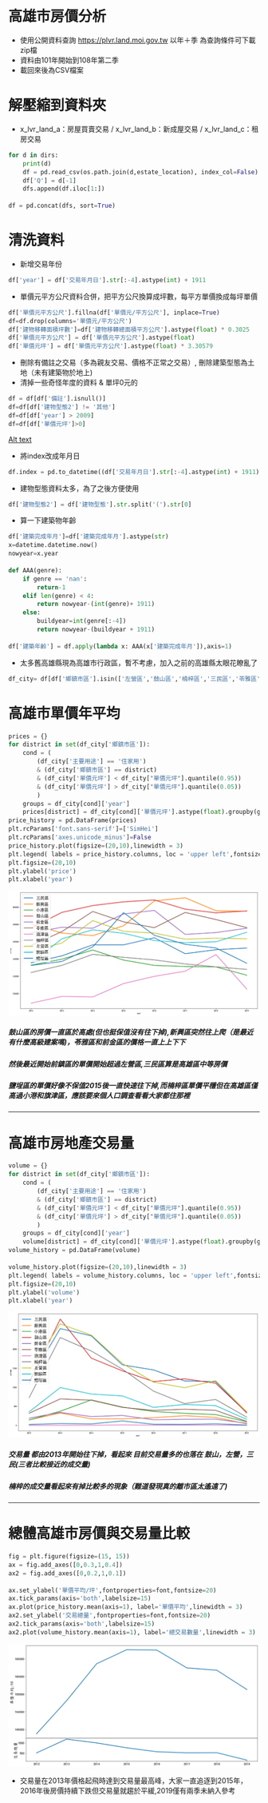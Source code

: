 # 高雄市房價分析

* 使用公開資料查詢 https://plvr.land.moi.gov.tw 以年＋季 為查詢條件可下載zip檔
* 資料由101年開始到108年第二季
* 載回來後為CSV檔案

# 解壓縮到資料夾
* x_lvr_land_a：房屋買賣交易 / x_lvr_land_b：新成屋交易 / x_lvr_land_c：租房交易

```python
for d in dirs:
    print(d)
    df = pd.read_csv(os.path.join(d,estate_location), index_col=False)
    df['Q'] = d[-1]
    dfs.append(df.iloc[1:])
    
df = pd.concat(dfs, sort=True)
```

# 清洗資料

* 新增交易年份
```python
df['year'] = df['交易年月日'].str[:-4].astype(int) + 1911
```
* 單價元平方公尺資料合併，把平方公尺換算成坪數，每平方單價換成每坪單價
```python
df['單價元平方公尺'].fillna(df['單價元/平方公尺'], inplace=True)
df=df.drop(columns='單價元/平方公尺')
df['建物移轉面積坪數']=df['建物移轉總面積平方公尺'].astype(float) * 0.3025
df['單價元平方公尺'] = df['單價元平方公尺'].astype(float)
df['單價元坪'] = df['單價元平方公尺'].astype(float) * 3.30579
```
* 刪除有備註之交易（多為親友交易、價格不正常之交易）, 刪除建築型態為土地（未有建築物於地上)
* 清掉一些奇怪年度的資料 &  單坪0元的
```python
df = df[df['備註'].isnull()]
df=df[df['建物型態2'] != '其他']
df=df[df['year'] > 2009]
df=df[df['單價元坪']>0]
```
[Alt text](pc1.jpg)
* 將index改成年月日
```python
df.index = pd.to_datetime((df['交易年月日'].str[:-4].astype(int) + 1911).astype(str) + df['交易年月日'].str[-4:] ,errors='coerce')
```

* 建物型態資料太多，為了之後方便使用
```python
df['建物型態2'] = df['建物型態'].str.split('(').str[0]
```

* 算一下建築物年齡
```python
df['建築完成年月']=df['建築完成年月'].astype(str)
x=datetime.datetime.now()
nowyear=x.year

def AAA(genre):
    if genre == 'nan':
        return-1
    elif len(genre) < 4:
        return nowyear-(int(genre)+ 1911) 
    else:
        buildyear=int(genre[:-4])
        return nowyear-(buildyear + 1911)
        
df['建築年齡'] = df.apply(lambda x: AAA(x['建築完成年月']),axis=1)
```

* 太多舊高雄縣現為高雄市行政區，暫不考慮，加入之前的高雄縣太眼花瞭亂了
```python
df_city= df[df['鄉鎮市區'].isin(['左營區','鼓山區','楠梓區','三民區','苓雅區','新興區','前金區','鹽埕區','前鎮區','旗津區','小港區'])]
```

# 高雄市單價年平均
```python
prices = {}
for district in set(df_city['鄉鎮市區']):
    cond = (
        (df_city['主要用途'] == '住家用')
        & (df_city['鄉鎮市區'] == district)
        & (df_city['單價元坪'] < df_city["單價元坪"].quantile(0.95))
        & (df_city['單價元坪'] > df_city["單價元坪"].quantile(0.05))
        )
    groups = df_city[cond]['year']
    prices[district] = df_city[cond]['單價元坪'].astype(float).groupby(groups).mean().loc[2012:]
price_history = pd.DataFrame(prices)
plt.rcParams['font.sans-serif']=['SimHei'] 
plt.rcParams['axes.unicode_minus']=False
price_history.plot(figsize=(20,10),linewidth = 3)
plt.legend( labels = price_history.columns, loc = 'upper left',fontsize=20)
plt.figsize=(20,10)
plt.ylabel('price')
plt.xlabel('year')
```

![Alt text](pc1.png)

##### 鼓山區的房價一直區於高處(但也挺保值沒有往下掉),新興區突然往上爬（是最近有什麼高級建案嗎)，苓雅區和前金區的價格一直上上下下
##### 然後最近開始前鎮區的單價開始超過左營區,三民區算是高雄區中等房價
##### 鹽埕區的單價好像不保值2015後一直快速往下掉,而楠梓區單價平穩但在高雄區僅高過小港和旗津區，應該要來個人口調查看看大家都住那裡

--------

# 高雄市房地產交易量
```python
volume = {}
for district in set(df_city['鄉鎮市區']):
    cond = (
        (df_city['主要用途'] == '住家用')
        & (df_city['鄉鎮市區'] == district)
        & (df_city['單價元坪'] < df_city["單價元坪"].quantile(0.95))
        & (df_city['單價元坪'] > df_city["單價元坪"].quantile(0.05))
        )
    groups = df_city[cond]['year']
    volume[district] = df_city[cond]['單價元坪'].astype(float).groupby(groups).count().loc[2012:]
volume_history = pd.DataFrame(volume)

volume_history.plot(figsize=(20,10),linewidth = 3)
plt.legend( labels = volume_history.columns, loc = 'upper left',fontsize=20)
plt.figsize=(20,10)
plt.ylabel('volume')
plt.xlabel('year')
```

![Alt text](pc2.png)

##### 交易量 都由2013年開始往下掉，看起來 目前交易量多的也落在 鼓山，左營，三民(三者比較接近的成交量)
##### 楠梓的成交量看起來有掉比較多的現象（難道發現真的離市區太遙遠了)

--------

# 總體高雄市房價與交易量比較
```python
fig = plt.figure(figsize=(15, 15))
ax = fig.add_axes([0,0.3,1,0.4])
ax2 = fig.add_axes([0,0.2,1,0.1])

ax.set_ylabel('單價平均/坪',fontproperties=font,fontsize=20)
ax.tick_params(axis='both',labelsize=15)
ax.plot(price_history.mean(axis=1), label='單價平均',linewidth = 3)
ax2.set_ylabel('交易總量',fontproperties=font,fontsize=20)
ax2.tick_params(axis='both',labelsize=15)
ax2.plot(volume_history.mean(axis=1), label='總交易數量',linewidth = 3)
```
![Alt text](pc3.png)

* 交易量在2013年價格起飛時達到交易量最高峰，大家一直追逐到2015年，2016年後房價持續下跌但交易量就趨於平緩,2019僅有兩季未納入參考
